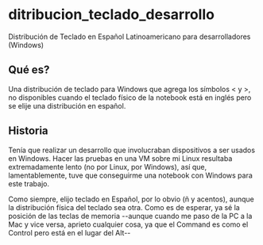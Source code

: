 # ditribucion_teclado_desarrollo
Distribución de Teclado en Español Latinoamericano para desarrolladores (Windows)

## Qué es?
Una distribución de teclado para Windows que agrega los símbolos < y >, no disponibles cuando el teclado físico de la notebook está en inglés pero se elije una distribución en español.

## Historia
Tenía que realizar un desarrollo que involucraban dispositivos a ser usados en Windows. Hacer las pruebas en una VM sobre mi Linux resultaba extremadamente lento (no por Linux, por Windows), así que, lamentablemente, tuve que conseguirme una notebook con Windows para este trabajo.

Como siempre, elijo teclado en Español, por lo obvio (ñ y acentos), aunque la distribución física del teclado sea otra. Como es de esperar, ya sé la posición de las teclas de memoria --aunque cuando me paso de la PC a la Mac y vice versa, aprieto cualquier cosa, ya que el Command es como el Control pero está en el lugar del Alt--
